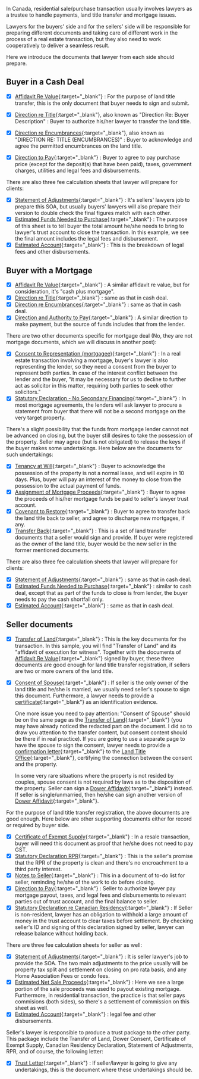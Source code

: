 
In Canada, residential sale/purchase transaction usually involves lawyers as a trustee to handle payments, land title transfer and mortgage issues. 

Lawyers for the buyers' side and for the sellers' side will be responsible for preparing different documents and taking care of different work in the process of a real estate transaction, but they also need to work cooperatively to deliver a seamless result.

Here we introduce the documents that lawyer from each side should prepare.

## Buyer in a Cash Deal

- [x] [Affidavit Re Value](https://drive.google.com/file/d/1-ZCpG2Oxi58a8zffk_BGPqiXUZz4d5cA/view?usp=sharing){:target="_blank"} : For the purpose of land title transfer, this is the only document that buyer needs to sign and submit. 
- [x] [Direction re Title](https://drive.google.com/file/d/1-T1A5abrAj4TmQs8vR24FYsW_hajzVMM/view?usp=sharing){:target="_blank"}, also known as "Direction Re: Buyer Description" : Buyer to authorize his/her lawyer to transfer the land title.  
- [x] [Direction re Encumbrances](https://drive.google.com/file/d/1-SDayGpWZgT29OVeYnsJ6RDE-xfCqap-/view?usp=sharing){:target="_blank"}, also known as "DIRECTION RE: TITLE (ENCUMBRANCES)" : Buyer to acknowledge and agree the permitted encumbrances on the land title.
- [x] [Direction to Pay](https://drive.google.com/file/d/1-N_0lWnVltwqBashaj2PIR53sFz7Rxzj/view?usp=sharing){:target="_blank"} : Buyer to agree to pay purchase price (except for the deposit(s) that have been paid), taxes, government charges, utilities and legal fees and disbursements.


There are also three fee calculation sheets that lawyer will prepare for clients:

- [x] [Statement of Adjustments](https://drive.google.com/file/d/1-a8CSuSSeIJN-QDnzzjwrFqKXmcRN-Td/view?usp=sharing){:target="_blank"} : It's sellers' lawyers job to prepare this SOA, but usually buyers' lawyers will also prepare their version to double check the final figures match with each other. 
- [x] [Estimated Funds Needed to Purchase](https://drive.google.com/file/d/1-TvebhFcK2-TGbVmOAc6Tzvt_eOH9s0U/view?usp=sharing){:target="_blank"} : The purpose of this sheet is to tell buyer the total amount he/she needs to bring to lawyer's trust account to close the transaction. In this example, we see the final amount includes the legal fees and disbursement.
- [x] [Estimated Account](https://drive.google.com/file/d/1-SI3vYBCiL_I9xr_3Eh17Ii59LbWR5Xe/view?usp=sharing){:target="_blank"} : This is the breakdown of legal fees and other disbursements.

## Buyer with a Mortgage

- [x] [Affidavit Re Value](https://drive.google.com/file/d/12hpl5njDhSGgXvs1efLh-ZaMWQ7uAdtz/view?usp=sharing){:target="_blank"} : A similar affidavit re value, but for consideration, it's "cash plus mortgage". 
- [x] [Direction re Title](https://drive.google.com/file/d/12Aka2rRsG6ZLBRcLvSmW_nHJHi82xN6v/view?usp=sharing){:target="_blank"} : same as that in cash deal.  
- [x] [Direction re Encumbrances](https://drive.google.com/file/d/12NpMr55cdhuEseBe-rAyrBJqmMRT0rAn/view?usp=sharing){:target="_blank"} : same as that in cash deal. 
- [x] [Direction and Authority to Pay](https://drive.google.com/file/d/12bXkd2YG2_9kKcGLMI6rlFRSEtrvuWdy/view?usp=sharing){:target="_blank"} : A similar direction to make payment, but the source of funds includes that from the lender. 

There are two other documents specific for mortgage deal (No, they are not mortgage documents, which we will discuss in another post): 

- [x] [Consent to Representation (mortgagee)](https://drive.google.com/file/d/12BNQ7ORzFDbL_TZa8QdlDoH5QLpZJ-by/view?usp=sharing){:target="_blank"} : In a real estate transaction involving a mortgage, buyer's lawyer is also representing the lender, so they need a consent from the buyer to represent both parties. In case of the interest conflict between the lender and the buyer, "it may be necessary for us to decline to further act as solicitor in this matter, requiring both parties to seek other solicitors."
- [x] [Statutory Declaration - No Secondary Financing](https://drive.google.com/file/d/12XzKtEaPXNbEnRTwLcZYySmVNZUZL39G/view?usp=sharing){:target="_blank"} : In most mortgage agreements, the lenders will ask lawyer to procure a statement from buyer that there will not be a second mortgage on the very target property. 

There's a slight possibility that the funds from mortgage lender cannot not be advanced on closing, but the buyer still desires to take the possession of the property. Seller may agree (but is not obligated) to release the keys if the buyer makes some undertakings. Here below are the documents for such undertakings:

- [x] [Tenancy at Will](https://drive.google.com/file/d/12WQXEiKiDi88vnfm3H7ytNQnHXejwboE/view?usp=sharing){:target="_blank"} : Buyer to acknowledge the possession of the property is not a normal lease, and will expire in 10 days. Plus, buyer will pay an interest of the money to close from the possession to the actual payment of funds.
- [x] [Assignment of Mortgage Proceeds](https://drive.google.com/file/d/11xou4OhkI2M-Bwexh-yMsVQmMxfvpyQh/view?usp=sharing){:target="_blank"} : Buyer to agree the proceeds of his/her mortgage funds be paid to seller's lawyer trust account.
- [x] [Covenant to Restore](https://drive.google.com/file/d/12dJ7y4b3WdfroLI5Ep2pvQeIvPM3dVKY/view?usp=sharing){:target="_blank"} : Buyer to agree to transfer back the land title back to seller, and agree to discharge new mortgages, if any. 
- [x] [Transfer Back](https://drive.google.com/file/d/121Dq5o1DhM_i4J8lkDhOlILWtx5_8IDi/view?usp=sharing){:target="_blank"} : This is a set of land transfer documents that a seller would sign and provide.  If buyer were registered as the owner of the land title, buyer would be the new seller in the former mentioned documents.

There are also three fee calculation sheets that lawyer will prepare for clients:

- [x] [Statement of Adjustments](https://drive.google.com/file/d/126Qnu4CxPQXmF01M9aQhDp7J9lKQ5_AS/view?usp=sharing){:target="_blank"} : same as that in cash deal.  
- [x] [Estimated Funds Needed to Purchase](https://drive.google.com/file/d/12_zbJO_Bp5wkejUISkzAzJJahqo0rj5q/view?usp=sharing){:target="_blank"} : similar to cash deal, except that as part of the funds to close is from lender, the buyer needs to pay the cash shortfall only. 
- [x] [Estimated Account](https://drive.google.com/file/d/12bdBGOtVL11bbxkC4ZL3UDIAWyYE4cma/view?usp=sharing){:target="_blank"} : same as that in cash deal.  

## Seller documents

- [x] [Transfer of Land](https://drive.google.com/file/d/145HUGMM-C2jJy62Go8gnQP-CL9yh2Bgy/view?usp=sharing){:target="_blank"} : This is the key documents for the transaction. In this sample, you will find "Transfer of Land" and its "affidavit of execution for witness".  Together with the documents of [Affidavit Re Value](https://drive.google.com/file/d/14Y3kYHJkd_yROQ3kS8DwpJlea2U9KeJK/view?usp=sharing){:target="_blank"} signed by buyer, these three documents are good enough for land title transfer registration, if sellers are two or more owners of the land title.
- [x]  [Consent of Spouse](https://drive.google.com/file/d/14qSsEKnkaLr4YjcRnjyYmgytTgtJamp2/view?usp=sharing){:target="_blank"} : If seller is the only owner of the land title and he/she is married, we usually need seller's spouse to sign this document. Furthermore, a lawyer needs to provide a [certificate](https://drive.google.com/file/d/159h18qutHaYnilvKjs2_7HJ3RQPA7WIP/view?usp=sharing){:target="_blank"} as an identification evidence. 
    
    One more issue you need to pay attention: "Consent of Spouse" should be on the same page as the [Transfer of Land](https://drive.google.com/file/d/145HUGMM-C2jJy62Go8gnQP-CL9yh2Bgy/view?usp=sharing){:target="_blank"} (you may have already noticed the redacted part on the document. I did so to draw you attention to the transfer content, but consent content should be there if in real practice). If you are going to use a separate page to have the spouse to sign the consent, lawyer needs to provide a [confirmation letter](https://drive.google.com/file/d/1dzHliNbs_l9vgXIZVJ3cR4-0-eGYmsll/view?usp=sharing){:target="_blank"} to the [Land Title Office](https://www.alberta.ca/land-titles-overview.aspx){:target="_blank"}, certifying the connection between the consent and the property.
        
    In some very rare situations where the property is not resided by couples, spouse consent is not required by laws as to the disposition of the property. Seller can sign a [Dower Affidavit](https://drive.google.com/file/d/14cCxX5-_PPCBPGbRVlaQsxt3DAOwfysO/view?usp=sharing){:target="_blank"} instead. If seller is single/unmarried, then he/she can sign another version of [Dower Affidavit](https://drive.google.com/file/d/14d7yQjkUAl9vZJMgzMXH1lKqTt3HOHfR/view?usp=sharing){:target="_blank"}.

For the purpose of land title transfer registration, the above documents are good enough. Here below are other supporting documents either for record or required by buyer side.

- [x] [Certificate of Exempt Supply](https://drive.google.com/file/d/13uVc7_kk3D28nv8lNdriEgKldxREvhzW/view?usp=sharing){:target="_blank"} : In a resale transaction, buyer will need this document as proof that he/she does not need to pay GST.
- [x] [Statutory Declaration RPR](https://drive.google.com/file/d/13udZs1WXf9_-jNWlgBaIMTI3flpH7s2U/view?usp=sharing){:target="_blank"} : This is the seller's promise that the RPR of the property is clean and there's no encroachment to a third party interest.
- [x] [Notes to Seller](https://drive.google.com/file/d/13kwXL0g11-XzxXXhj7rsNpIpl84V03h6/view?usp=sharing){:target="_blank"} : This in a document of to-do list for seller, reminding he/she of the work to do before closing.
- [x] [Direction to Pay](https://drive.google.com/file/d/13v5pYEEW5HvlxQXqWunyMMXxJXh-g-dk/view?usp=sharing){:target="_blank"} : Seller to authorize lawyer pay mortgage payout, taxes, and legal fees and disbursements to relevant parties out of trust account, and the final balance to seller.
- [x] [Statutory Declaration re Canadian Residency](https://drive.google.com/file/d/144iuRNUV04D2s4T5MPj_5rTyL4ZGSl8i/view?usp=sharing){:target="_blank"} : If Seller is non-resident, lawyer has an obligation to withhold a large amount of money in the trust account to clear taxes before settlement. By checking seller's ID and signing of this declaration signed by seller, lawyer can release balance without holding back.

There are three fee calculation sheets for seller as well:

- [x] [Statement of Adjustments](https://drive.google.com/file/d/13dBpneRSK_arrRzV2FuYn_hByjBrPxpw/view?usp=sharing){:target="_blank"} : It is seller lawyer's job to provide the SOA. The two main adjustments to the price usually will be property tax split and settlement on closing on pro rata basis, and any Home Association Fees or condo fees. 
- [x] [Estimated Net Sale Proceeds](https://drive.google.com/file/d/13pHyd4mhhHF1fuLHeV7wJ-I2Pi_GqkzR/view?usp=sharing){:target="_blank"} : Here we see a large portion of the sale proceeds was used to payout existing mortgage. Furthermore, in residential transaction, the practice is that seller pays commisions (both sides), so there's a settlement of commission on this sheet as well. 
- [x] [Estimated Account](https://drive.google.com/file/d/143kZFrdMsDDVVgEnGHbYf9z4I9xLC6Fl/view?usp=sharing){:target="_blank"} : legal fee and other disbursements. 

Seller's lawyer is responsible to produce a trust package to the other party. This package include the Transfer of Land, Dower Consent, Certificate of Exempt Supply, Canadian Residency Declaration, Statement of Adjustments, RPR, and of course, the following letter:

- [x] [Trust Letter](https://drive.google.com/file/d/144_Qr8faTT-PyB5mO7ATayDri_GWa7mm/view?usp=sharing){:target="_blank"} : If seller/lawyer is going to give any undertakings, this is the document where these undertakings should be.
